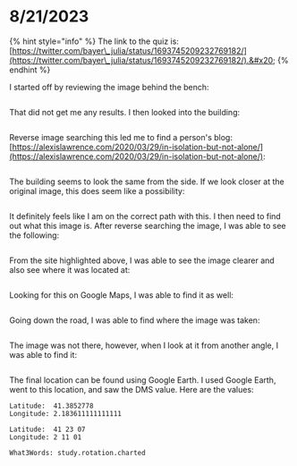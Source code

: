 # 8/21/2023

{% hint style="info" %}
The link to the quiz is: [https://twitter.com/bayer\_julia/status/1693745209232769182/](https://twitter.com/bayer\_julia/status/1693745209232769182/).&#x20;
{% endhint %}

I started off by reviewing the image behind the bench:

<figure><img src="../../.gitbook/assets/image (1) (1) (1) (1) (1).png" alt=""><figcaption></figcaption></figure>

That did not get me any results. I then looked into the building:

<figure><img src="../../.gitbook/assets/image (1) (1) (1) (1) (1) (1).png" alt=""><figcaption></figcaption></figure>

Reverse image searching this led me to find a person's blog: [https://alexislawrence.com/2020/03/29/in-isolation-but-not-alone/](https://alexislawrence.com/2020/03/29/in-isolation-but-not-alone/):

<figure><img src="../../.gitbook/assets/image (3).png" alt=""><figcaption></figcaption></figure>

The building seems to look the same from the side. If we look closer at the original image, this does seem like a possibility:

<figure><img src="../../.gitbook/assets/image (4).png" alt=""><figcaption></figcaption></figure>

It definitely feels like I am on the correct path with this. I then need to find out what this image is. After reverse searching the image, I was able to see the following:

<figure><img src="../../.gitbook/assets/image (5).png" alt=""><figcaption></figcaption></figure>

From the site highlighted above, I was able to see the image clearer and also see where it was located at:

<figure><img src="../../.gitbook/assets/image (6).png" alt=""><figcaption></figcaption></figure>



Looking for this on Google Maps, I was able to find it as well:

<figure><img src="../../.gitbook/assets/image (7).png" alt=""><figcaption></figcaption></figure>

Going down the road, I was able to find where the image was taken:

<figure><img src="../../.gitbook/assets/image (8).png" alt=""><figcaption></figcaption></figure>

The image was not there, however, when I look at it from another angle, I was able to find it:

<figure><img src="../../.gitbook/assets/image (9).png" alt=""><figcaption></figcaption></figure>

The final location can be found using Google Earth. I used Google Earth, went to this location, and saw the DMS value. Here are the values:

```
Latitude:  41.3852778
Longitude: 2.183611111111111

Latitude:  41 23 07
Longitude: 2 11 01

What3Words: study.rotation.charted
```
